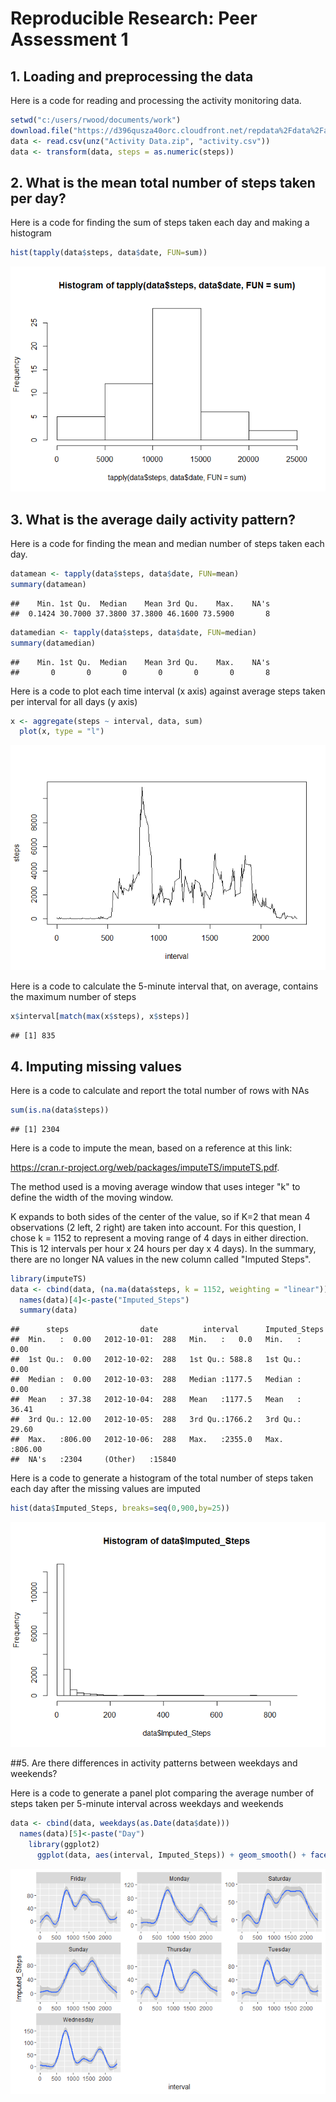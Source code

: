 # Reproducible Research: Peer Assessment 1

## 1. Loading and preprocessing the data

Here is a code for reading and processing the activity monitoring data.


```r
setwd("c:/users/rwood/documents/work")
download.file("https://d396qusza40orc.cloudfront.net/repdata%2Fdata%2Factivity.zip", "Activity Data.zip")
data <- read.csv(unz("Activity Data.zip", "activity.csv"))
data <- transform(data, steps = as.numeric(steps))
```

## 2. What is the mean total number of steps taken per day?

Here is a code for finding the sum of steps taken each day and making a histogram


```r
hist(tapply(data$steps, data$date, FUN=sum))
```

![](PA1_Template2_files/figure-html/unnamed-chunk-2-1.png)<!-- -->

## 3. What is the average daily activity pattern?

Here is a code for finding the mean and median number of steps taken each day.


```r
datamean <- tapply(data$steps, data$date, FUN=mean)
summary(datamean)
```

```
##    Min. 1st Qu.  Median    Mean 3rd Qu.    Max.    NA's 
##  0.1424 30.7000 37.3800 37.3800 46.1600 73.5900       8
```

```r
datamedian <- tapply(data$steps, data$date, FUN=median)
summary(datamedian)
```

```
##    Min. 1st Qu.  Median    Mean 3rd Qu.    Max.    NA's 
##       0       0       0       0       0       0       8
```

Here is a code to plot each time interval (x axis) against average steps taken per interval for all days (y axis)


```r
x <- aggregate(steps ~ interval, data, sum)
  plot(x, type = "l")
```

![](PA1_Template2_files/figure-html/unnamed-chunk-4-1.png)<!-- -->

Here is a code to calculate the 5-minute interval that, on average, contains the maximum number of steps


```r
x$interval[match(max(x$steps), x$steps)]
```

```
## [1] 835
```

## 4. Imputing missing values

Here is a code to calculate and report the total number of rows with NAs


```r
sum(is.na(data$steps))
```

```
## [1] 2304
```

Here is a  code to impute the mean, based on a reference at this link: 

<https://cran.r-project.org/web/packages/imputeTS/imputeTS.pdf>. 

The method used is a moving average window that uses integer "k" to define the width of the moving window.

K expands to both sides of the center of the value, so if K=2 that mean 4 observations (2 left, 2 right) 
are taken into account.  For this question, I chose k = 1152 to represent a moving range of 4 days in either direction.  This is 12 intervals per hour x 24 hours per day x 4 days).  In the summary, there are no longer NA values in the new column called "Imputed Steps".


```r
library(imputeTS)
data <- cbind(data, (na.ma(data$steps, k = 1152, weighting = "linear")))
  names(data)[4]<-paste("Imputed_Steps")
  summary(data)
```

```
##      steps                date          interval      Imputed_Steps   
##  Min.   :  0.00   2012-10-01:  288   Min.   :   0.0   Min.   :  0.00  
##  1st Qu.:  0.00   2012-10-02:  288   1st Qu.: 588.8   1st Qu.:  0.00  
##  Median :  0.00   2012-10-03:  288   Median :1177.5   Median :  0.00  
##  Mean   : 37.38   2012-10-04:  288   Mean   :1177.5   Mean   : 36.41  
##  3rd Qu.: 12.00   2012-10-05:  288   3rd Qu.:1766.2   3rd Qu.: 29.60  
##  Max.   :806.00   2012-10-06:  288   Max.   :2355.0   Max.   :806.00  
##  NA's   :2304     (Other)   :15840
```

Here is a code to generate a histogram of the total number of steps taken each day after the missing values are imputed


```r
hist(data$Imputed_Steps, breaks=seq(0,900,by=25))
```

![](PA1_Template2_files/figure-html/unnamed-chunk-8-1.png)<!-- -->

##5. Are there differences in activity patterns between weekdays and weekends?

Here is a code to generate a panel plot comparing the average number of steps taken per 5-minute interval across weekdays and weekends


```r
data <- cbind(data, weekdays(as.Date(data$date)))
  names(data)[5]<-paste("Day")
    library(ggplot2)
      ggplot(data, aes(interval, Imputed_Steps)) + geom_smooth() + facet_wrap(~Day, scales = "free")
```

![](PA1_Template2_files/figure-html/unnamed-chunk-9-1.png)<!-- -->
